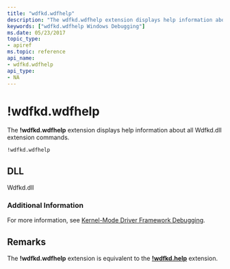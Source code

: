 ```yaml
---
title: "wdfkd.wdfhelp"
description: "The wdfkd.wdfhelp extension displays help information about all Wdfkd.dll extension commands."
keywords: ["wdfkd.wdfhelp Windows Debugging"]
ms.date: 05/23/2017
topic_type:
- apiref
ms.topic: reference
api_name:
- wdfkd.wdfhelp
api_type:
- NA
---
```


# !wdfkd.wdfhelp


The **!wdfkd.wdfhelp** extension displays help information about all Wdfkd.dll extension commands.

```dbgcmd
!wdfkd.wdfhelp
```

## DLL

Wdfkd.dll

### Additional Information

For more information, see [Kernel-Mode Driver Framework Debugging](../debugger/kernel-mode-driver-framework-debugging.md).

## Remarks

The **!wdfkd.wdfhelp** extension is equivalent to the [**!wdfkd.help**](-wdfkd-help.md) extension.

 

 






